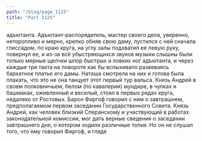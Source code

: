 ```yaml
---
path: "/blog/page_1125"
title: "Part 1125"
---
```


адъютанта. Адъютант-распорядитель, мастер своего дела, уверенно, неторопливо и мерно, крепко обняв свою даму, пустился с ней сначала глиссадом, по краю круга, на углу залы подхватил ее левую руку, повернул ее, и из-за всё убыстряющихся звуков музыки слышны были только мерные щелчки шпор быстрых и ловких ног адъютанта, и через каждые три такта на повороте как бы вспыхивало развеваясь бархатное платье его дамы. Наташа смотрела на них и готова была плакать, что это не она танцует этот первый тур вальса.
Князь Андрей в своем полковничьем, белом (по кавалерии) мундире, в чулках и башмаках, оживленный и веселый, стоял в первых рядах круга, недалеко от Ростовых. Барон Фиргоф говорил с ним о завтрашнем, предполагаемом первом заседании Государственного Совета. Князь Андрей, как человек близкий Сперанскому и участвующий в работах законодательной комиссии, мог дать верные сведения о заседании завтрашнего дня, о котором ходили различные толки. Но он не слушал того, что́ ему говорил Фиргоф, и гляде

